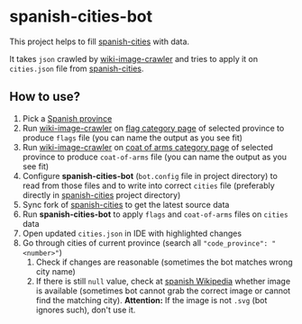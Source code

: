 # spanish-cities-bot

This project helps to fill [spanish-cities](https://github.com/ByMykel/spanish-cities) with data.

It takes `json` crawled by [wiki-image-crawler](https://github.com/AloisSeckar/wiki-image-crawler) and tries to apply it on `cities.json` file from [spanish-cities](https://github.com/ByMykel/spanish-cities). 

## How to use?
1. Pick a [Spanish province](https://es.wikipedia.org/wiki/Provincia_(Espa%C3%B1a))
2. Run [wiki-image-crawler](https://github.com/AloisSeckar/wiki-image-crawler) on [flag category page](https://commons.wikimedia.org/wiki/Category:SVG_flags_of_municipalities_of_Spain_by_province) of selected province to produce `flags` file (you can name the output as you see fit)
3. Run [wiki-image-crawler](https://github.com/AloisSeckar/wiki-image-crawler) on [coat of arms category page](https://commons.wikimedia.org/wiki/Category:SVG_coats_of_arms_of_municipalities_of_Spain_by_province) of selected province to produce `coat-of-arms` file (you can name the output as you see fit)
4. Configure **spanish-cities-bot** (`bot.config` file in project directory) to read from those files and to write into correct `cities` file (preferably directly in [spanish-cities](https://github.com/ByMykel/spanish-cities) project directory)
7. Sync fork of [spanish-cities](https://github.com/ByMykel/spanish-cities) to get the latest source data
8. Run **spanish-cities-bot** to apply `flags` and `coat-of-arms` files on `cities` data
9. Open updated `cities.json` in IDE with highlighted changes
10. Go through cities of current province (search all `"code_province": "<number>"`)
     1. Check if changes are reasonable (sometimes the bot matches wrong city name)
     2. If there is still `null` value, check at [spanish Wikipedia](https://es.wikipedia.org/) whether image is available (sometimes bot cannot grab the correct image or cannot find the matching city). **Attention:** If the image is not `.svg` (bot ignores such), don't use it.
